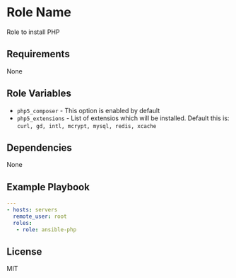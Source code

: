 Role Name
=========

Role to install PHP

Requirements
------------
None

Role Variables
--------------

- `php5_composer` - This option is enabled by default
- `php5_extensions` - List of extensios which will be installed. Default this is: `curl, gd, intl, mcrypt, mysql, redis, xcache`

Dependencies
------------

None

Example Playbook
----------------

```yaml
---
- hosts: servers
  remote_user: root
  roles:
   - role: ansible-php

```

License
-------

MIT

